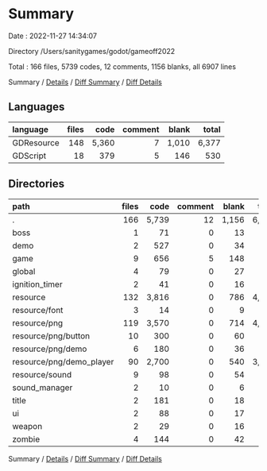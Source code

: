 # Summary

Date : 2022-11-27 14:34:07

Directory /Users/sanitygames/godot/gameoff2022

Total : 166 files,  5739 codes, 12 comments, 1156 blanks, all 6907 lines

Summary / [Details](details.md) / [Diff Summary](diff.md) / [Diff Details](diff-details.md)

## Languages
| language | files | code | comment | blank | total |
| :--- | ---: | ---: | ---: | ---: | ---: |
| GDResource | 148 | 5,360 | 7 | 1,010 | 6,377 |
| GDScript | 18 | 379 | 5 | 146 | 530 |

## Directories
| path | files | code | comment | blank | total |
| :--- | ---: | ---: | ---: | ---: | ---: |
| . | 166 | 5,739 | 12 | 1,156 | 6,907 |
| boss | 1 | 71 | 0 | 13 | 84 |
| demo | 2 | 527 | 0 | 34 | 561 |
| game | 9 | 656 | 5 | 148 | 809 |
| global | 4 | 79 | 0 | 27 | 106 |
| ignition_timer | 2 | 41 | 0 | 16 | 57 |
| resource | 132 | 3,816 | 0 | 786 | 4,602 |
| resource/font | 3 | 14 | 0 | 9 | 23 |
| resource/png | 119 | 3,570 | 0 | 714 | 4,284 |
| resource/png/button | 10 | 300 | 0 | 60 | 360 |
| resource/png/demo | 6 | 180 | 0 | 36 | 216 |
| resource/png/demo_player | 90 | 2,700 | 0 | 540 | 3,240 |
| resource/sound | 9 | 98 | 0 | 54 | 152 |
| sound_manager | 2 | 10 | 0 | 6 | 16 |
| title | 2 | 181 | 0 | 18 | 199 |
| ui | 2 | 88 | 0 | 17 | 105 |
| weapon | 2 | 29 | 0 | 16 | 45 |
| zombie | 4 | 144 | 0 | 42 | 186 |

Summary / [Details](details.md) / [Diff Summary](diff.md) / [Diff Details](diff-details.md)